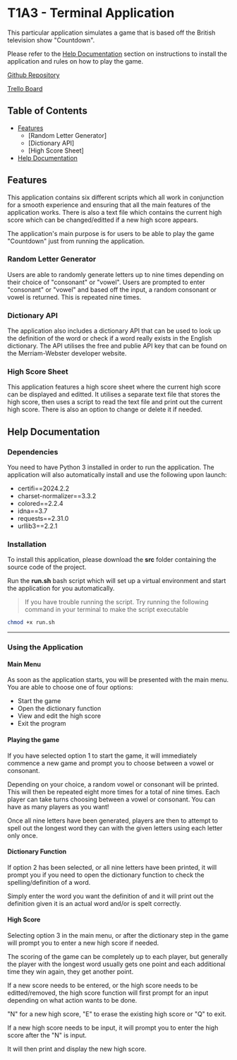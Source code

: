 # T1A3 - Terminal Application

This particular application simulates a game that is based off the British television show "Countdown".

Please refer to the [Help Documentation](#help-documentation) section on instructions to install the application and rules on how to play the game.

[Github Repository](https://github.com/xsheng4/T1A3)

[Trello Board](https://trello.com/b/0kwowqse/t1a3-terminal-application)

## Table of Contents

- [Features](#features)
  - [Random Letter Generator]
  - [Dictionary API]
  - [High Score Sheet]
- [Help Documentation](#help-documentation)

## Features

This application contains six different scripts which all work in conjunction for a smooth experience and ensuring that all the main features of the application works.
There is also a text file which contains the current high score which can be changed/editted if a new high score appears.

The application's main purpose is for users to be able to play the game "Countdown" just from running the application.

### Random Letter Generator

Users are able to randomly generate letters up to nine times depending on their choice of "consonant" or "vowel". Users are prompted to enter "consonant" or "vowel" and based off the input, a random consonant or vowel is returned. This is repeated nine times.

### Dictionary API

The application also includes a dictionary API that can be used to look up the definition of the word or check if a word really exists in the English dictionary. The API utilises the free and publie API key that can be found on the Merriam-Webster developer website.

### High Score Sheet

This application features a high score sheet where the current high score can be displayed and editted. It utilises a separate text file that stores the high score, then uses a script to read the text file and print out the current high score. There is also an option to change or delete it if needed.

## Help Documentation

### Dependencies

You need to have Python 3 installed in order to run the application. The application will also automatically install and use the following upon launch:

- certifi==2024.2.2
- charset-normalizer==3.3.2
- colored==2.2.4
- idna==3.7
- requests==2.31.0
- urllib3==2.2.1

### Installation

To install this application, please download the **src** folder containing the source code of the project.

Run the **run.sh** bash script which will set up a virtual environment and start the application for you automatically.

> If you have trouble running the script. Try running the following command in your terminal to make the script executable

```bash
chmod +x run.sh 
```

---

### Using the Application

#### Main Menu

As soon as the application starts, you will be presented with the main menu. You are able to choose one of four options:

- Start the game
- Open the dictionary function
- View and edit the high score
- Exit the program

#### Playing the game

If you have selected option 1 to start the game, it will immediately commence a new game and prompt you to choose between a vowel or consonant.

Depending on your choice, a random vowel or consonant will be printed. This will then be repeated eight more times for a total of nine times. Each player can take turns choosing between a vowel or consonant. You can have as many players as you want!

Once all nine letters have been generated, players are then to attempt to spell out the longest word they can with the given letters using each letter only once. 

#### Dictionary Function

If option 2 has been selected, or all nine letters have been printed, it will prompt you if you need to open the dictionary function to check the spelling/definition of a word.

Simply enter the word you want the definition of and it will print out the definition given it is an actual word and/or is spelt correctly.

#### High Score

Selecting option 3 in the main menu, or after the dictionary step in the game will prompt you to enter a new high score if needed. 

The scoring of the game can be completely up to each player, but generally the player with the longest word usually gets one point and each additional time they win again, they get another point.

If a new score needs to be entered, or the high score needs to be editted/removed, the high score function will first prompt for an input depending on what action wants to be done.

"N" for a new high score, "E" to erase the existing high score or "Q" to exit.

If a new high score needs to be input, it will prompt you to enter the high score after the "N" is input.

It will then print and display the new high score.

